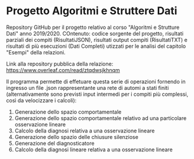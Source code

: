 # Progetto Algoritmi e Struttere Dati
Repository GitHub per il progetto relativo al corso "Algoritmi e Strutture Dati" anno 2019/2020.
COntenuto: codice sorgente del progetto, risultati parziali dei compiti (RisultatiJSON), risultati output compiti (RisultatiTXT) e risultati di più esecuzioni (Dati Completi) utizzati per le analisi del capitolo "Esempi" della relazioni.

Link alla repository pubblica della relazione: https://www.overleaf.com/read/ztqdwsjkhnqm

Il programma permette di effetuare questa serie di operazioni fornendo in ingresso un file .json rappresentante una rete di automi a stati finiti (alternativamente sono previsti input intermedi per i compiti più complessi, così da velocizzare i calcoli):
1. Generazione dello spazio comportamentale
2. Generazione dello spazio comportamentale relativo ad una particolare osservazione lineare
3. Calcolo della diagnosi relativa a una osservazione lineare
4. Generazione dello spazio delle chiusure silenziose
5. Generazione del diagnosticatore
6. Calcolo della diagnosi lineare relativa a una osservazione lineare


